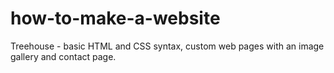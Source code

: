 # how-to-make-a-website
Treehouse - basic HTML and CSS syntax, custom web pages with an image gallery and contact page.
